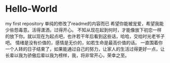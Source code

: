 # Hello-World
my first repository
单纯的修改了readme的内容而已
希望你能被宠爱，希望我能少些怨毒意。活得潇洒，过得开心。
不知从现在起到何时，才能像放下初恋一样的放下你。就以现在为起点吧，也许若干年后看到这些话，哈哈，交给时光老爷子吧。
情绪是没有价值的，感情是无价的，如若生命是最高价值的话。
一直围着你一个人转的日子结束了，如果能通过自己的努力，让家人的生活过得更好一点，让长辈以我为骄傲后辈以我为榜样，我，将非常开心，荣幸之至。
